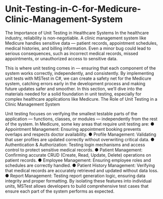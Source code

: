 # Unit-Testing-in-C-for-Medicure-Clinic-Management-System
The Importance of Unit Testing in Healthcare Systems
In the healthcare industry, reliability is non-negotiable. A clinic management system like Medicure handles sensitive data — patient records, appointment schedules, medical histories, and billing information. Even a minor bug could lead to serious consequences, such as incorrect medical records, missed appointments, or unauthorized access to sensitive data.

This is where unit testing comes in — ensuring that each component of the system works correctly, independently, and consistently. By implementing unit tests with MSTest in C#, we can create a safety net for the Medicure system, catching errors early in the development process and making future updates safer and smoother.
In this section, we’ll dive into the materials needed for a solid foundation in unit testing, especially for complex healthcare applications like Medicure.
The Role of Unit Testing in a Clinic Management System

Unit testing focuses on verifying the smallest testable parts of the application — functions, classes, or modules — independently from the rest of the system. In Medicure, some key areas that require unit testing are:
●	Appointment Management: Ensuring appointment booking prevents overlaps and respects doctor availability.
●	Profile Management: Validating that user profiles are updated correctly without overwriting critical data.
●	Authentication & Authorization: Testing login mechanisms and access control to protect sensitive medical records.
●	Patient Management: Confirming accurate CRUD (Create, Read, Update, Delete) operations on patient records.
●	Employee Management: Ensuring employee roles and schedules are correctly handled.
●	Patient History Management: Verifying that medical records are accurately retrieved and updated without data loss.
●	Report Management: Testing report generation logic, ensuring data integrity and proper formatting.
By isolating these features into individual units, MSTest allows developers to build comprehensive test cases that ensure each part of the system performs as expected.

